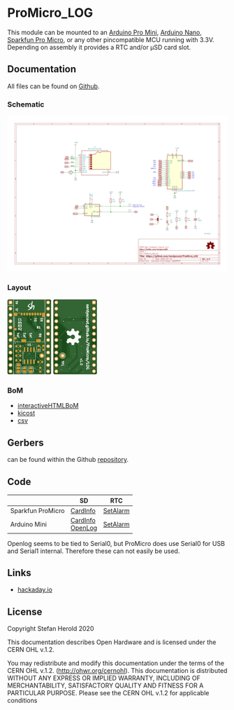 # ProMicro_LOG
This module can be mounted to an [Arduino Pro Mini](https://www.sparkfun.com/products/11113), [Arduino Nano](https://store.arduino.cc/arduino-nano), [Sparkfun Pro Micro](https://www.sparkfun.com/products/12587), or any other pincompatible MCU running with 3.3V. Depending on assembly it provides a RTC and/or µSD card slot.


## Documentation
All files can be found on [Github](https://github.com/nerdyscout/ProMicro_LOG).


### Schematic
[![ProMicro_LOG_Schematic](docs/ProMicro_LOG_schematic.svg)](docs/ProMicro_LOG_schematic.pdf)


### Layout
<a href="docs/ProMicro_LOG_Board_Top.pdf"><img src="docs/img/ProMicro_LOG_Board_Top.svg" alt="ProMicro_LOG_Board_Top" width="20%"/></a>
<a href="docs/ProMicro_LOG_Board_Bottom.pdf"><img src="docs/img/ProMicro_LOG_Board_Bottom.svg" alt="ProMicro_LOG_Board_Bottom" width="20%"/></a>


### BoM
  * [interactiveHTMLBoM](https://nerdyscout.github.io/ProMicro_LOG/docs/bom/ibom.html)
  * [kicost](docs/bom/ProMicro_LOG.xlsx)
  * [csv](docs/bom/ProMicro_LOG.csv)


## Gerbers
can be found within the Github [repository](gerbers).


## Code
| | SD | RTC |
| --- | --- | --- |
| Sparkfun ProMicro | [CardInfo](examples/CardInfo/CardInfo.ino) | [SetAlarm](examples/SetAlarm/SetAlarm.ino) |
| Arduino Mini | [CardInfo](examples/CardInfo/CardInfo.ino)<br>[OpenLog](examples/OpenLog/OpenLog.ino) | [SetAlarm](examples/SetAlarm/SetAlarm.ino) |

Openlog seems to be tied to Serial0, but ProMicro does use Serial0 for USB and Serial1 internal. Therefore these can not easily be used.


## Links
  * [hackaday.io](https://hackaday.io/project/171898-promicro)


## License
Copyright Stefan Herold 2020

This documentation describes Open Hardware and is licensed under the CERN OHL v.1.2.

You may redistribute and modify this documentation under the terms of the CERN OHL v.1.2. (http://ohwr.org/cernohl). This documentation is distributed WITHOUT ANY EXPRESS OR IMPLIED WARRANTY, INCLUDING OF MERCHANTABILITY, SATISFACTORY QUALITY AND FITNESS FOR A PARTICULAR PURPOSE. Please see the CERN OHL v.1.2 for applicable conditions
